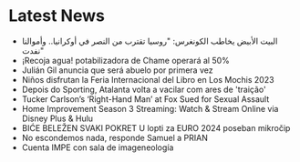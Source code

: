 # Latest News
-  البيت الأبيض يخاطب الكونغرس: "روسيا تقترب من النصر في أوكرانيا.. وأموالنا نفدت"
-  ¡Recoja agua! potabilizadora de Chame operará al 50%
-  Julián Gil anuncia que será abuelo por primera vez
-  Niños disfrutan la Feria Internacional del Libro en Los Mochis 2023
-  Depois do Sporting, Atalanta volta a vacilar com ares de 'traição'
-  Tucker Carlson’s ‘Right-Hand Man’ at Fox Sued for Sexual Assault
-  Home Improvement Season 3 Streaming: Watch & Stream Online via Disney Plus & Hulu
-  BIĆE BELEŽEN SVAKI POKRET U lopti za EURO 2024 poseban mikročip
-  No escondemos nada, responde Samuel a PRIAN
-  Cuenta IMPE con sala de imageneología
